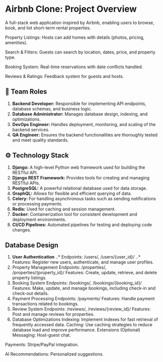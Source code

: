 # Airbnb Clone: Project Overview
A full-stack web application inspired by Airbnb, enabling users to browse, book, and list short-term rental properties.

Property Listings: Hosts can add homes with details (photos, pricing, amenities).

Search & Filters: Guests can search by location, dates, price, and property type.

Booking System: Real-time reservations with date conflicts handled.

Reviews & Ratings: Feedback system for guests and hosts.

## 👥 **Team Roles**
1. **Backend Developer:** Responsible for implementing API endpoints, database schemas, and business logic.
2. **Database Administrator:** Manages database design, indexing, and optimizations.
3. **DevOps Engineer:** Handles deployment, monitoring, and scaling of the backend services.
4. **QA Engineer:** Ensures the backend functionalities are thoroughly tested and meet quality standards.


## ⚙️  Technology Stack
1. **Django:** A high-level Python web framework used for building the RESTful API.
2. **Django REST Framework:** Provides tools for creating and managing RESTful APIs.
3. **PostgreSQL:** A powerful relational database used for data storage.
4. **GraphQL:** Allows for flexible and efficient querying of data.
5. **Celery:** For handling asynchronous tasks such as sending notifications or processing payments.
6. **Redis:** Used for caching and session management.
7. **Docker:** Containerization tool for consistent development and deployment environments.
8. **CI/CD Pipelines:** Automated pipelines for testing and deploying code changes.

## Database Design
1. **User Authentication**
..* Endpoints: /users/, /users/{user_id}/
..* Features: Register new users, authenticate, and manage user profiles.
2. Property Management
Endpoints: /properties/, /properties/{property_id}/
Features: Create, update, retrieve, and delete property listings.
4. Booking System
Endpoints: /bookings/, /bookings/{booking_id}/
Features: Make, update, and manage bookings, including check-in and check-out details.
5. Payment Processing
Endpoints: /payments/
Features: Handle payment transactions related to bookings.
6. Review System
Endpoints: /reviews/, /reviews/{review_id}/
Features: Post and manage reviews for properties.
7. Database Optimizations
Indexing: Implement indexes for fast retrieval of frequently accessed data.
Caching: Use caching strategies to reduce database load and improve performance.
Extensions (Optional)
Messaging: Host-guest chat.

Payments: Stripe/PayPal integration.

AI Recommendations: Personalized suggestions.
